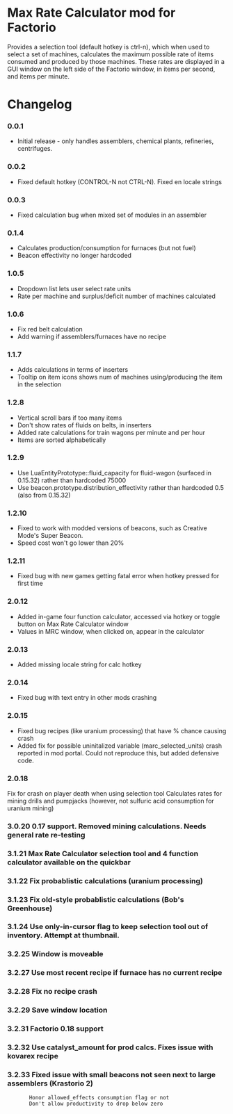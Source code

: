 Max Rate Calculator mod for Factorio
==============================


Provides a selection tool (default hotkey is ctrl-n), which when used to select a set of machines, calculates the maximum
possible rate of items consumed and produced by those machines.   These rates are displayed in a GUI window on the left
side of the Factorio window, in items per second, and items per minute.

# Changelog
### 0.0.1
* Initial release - only handles assemblers, chemical plants, refineries, centrifuges.

### 0.0.2
* Fixed default hotkey (CONTROL-N not CTRL-N).  Fixed en locale strings

### 0.0.3
* Fixed calculation bug when mixed set of modules in an assembler

### 0.1.4
* Calculates production/consumption for furnaces (but not fuel)
* Beacon effectivity no longer hardcoded

### 1.0.5
* Dropdown list lets user select rate units
* Rate per machine and surplus/deficit number of machines calculated

### 1.0.6
* Fix red belt calculation
* Add warning if assemblers/furnaces have no recipe

### 1.1.7
* Adds calculations in terms of inserters
* Tooltip on item icons shows num of machines using/producing the item in the selection

### 1.2.8
* Vertical scroll bars if too many items
* Don't show rates of fluids on belts, in inserters
* Added rate calculations for train wagons per minute and per hour
* Items are sorted alphabetically

### 1.2.9
* Use LuaEntityPrototype::fluid_capacity for fluid-wagon (surfaced in 0.15.32) rather than hardcoded 75000
* Use beacon.prototype.distribution_effectivity rather than hardcoded 0.5 (also from 0.15.32)

### 1.2.10
* Fixed to work with modded versions of beacons, such as Creative Mode's Super Beacon.
* Speed cost won't go lower than 20%

### 1.2.11
* Fixed bug with new games getting fatal error when hotkey pressed for first time

### 2.0.12
* Added in-game four function calculator, accessed via hotkey or toggle button on Max Rate Calculator window
* Values in MRC window, when clicked on, appear in the calculator


### 2.0.13
* Added missing locale string for calc hotkey


### 2.0.14
* Fixed bug with text entry in other mods crashing

### 2.0.15
* Fixed bug recipes (like uranium processing) that have % chance causing crash
* Added fix for possible uninitalized variable (marc_selected_units) crash reported in mod portal.  Could not reproduce this, but added defensive code.

### 2.0.18
Fix for crash on player death when using selection tool
Calculates rates for mining drills and pumpjacks (however, not sulfuric acid consumption for uranium mining)

### 3.0.20 0.17 support.  Removed mining calculations.  Needs general rate re-testing

### 3.1.21 Max Rate Calculator selection tool and 4 function calculator available on the quickbar

### 3.1.22 Fix probablistic calculations (uranium processing)

### 3.1.23 Fix old-style probablistic calculations (Bob's Greenhouse)

### 3.1.24 Use only-in-cursor flag to keep selection tool out of inventory.  Attempt at thumbnail.

### 3.2.25 Window is moveable

### 3.2.27 Use most recent recipe if furnace has no current recipe

### 3.2.28 Fix no recipe crash

### 3.2.29 Save window location

### 3.2.31 Factorio 0.18 support

### 3.2.32 Use catalyst_amount for prod calcs.  Fixes issue with kovarex recipe

### 3.2.33 Fixed issue with small beacons not seen next to large assemblers (Krastorio 2)
           Honor allowed_effects consumption flag or not
           Don't allow productivity to drop below zero